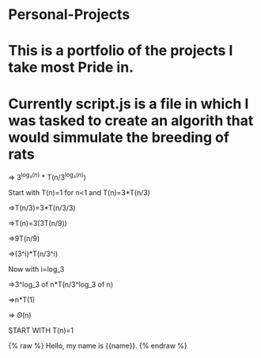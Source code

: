# Personal-Projects
# This is a portfolio of the projects I take most Pride in.
# Currently script.js is a file in which I was tasked to create an algorith that would simmulate the breeding of rats

=> 3<sup>log₃(n)</sup> * T(n/3<sup>log₃(n)</sup>)

Start with
T(n)=1 for n<1 and T(n)=3*T(n/3)

=>T(n/3)=3*T(n/3/3)

=>T(n)=3(3T(n/9))

=>9T(n/9)

=>(3^i)*T(n/3^i)

Now with i=log_3

=>3^log_3 of n*T(n/3^log_3 of n)

=>n*T(1)

=> $\Theta$(n)


START WITH T(n)=1

{% raw %}
Hello, my name is {{name}}.
{% endraw %}

